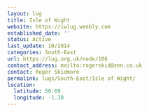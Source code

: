 ```yaml
---
layout: lug
title: Isle of Wight
website: https://iwlug.weebly.com
established_date: ''
status: Active
last_update: 10/2014
categories: South-East
url: https://lug.org.uk/node/186
contact_address: mailto:rogerskid@zen.co.uk
contact: Roger Skidmore
permalink: lugs/South-East/Isle of Wight/
location:
  latitude: 50.69
  longitude: -1.30
---
```


